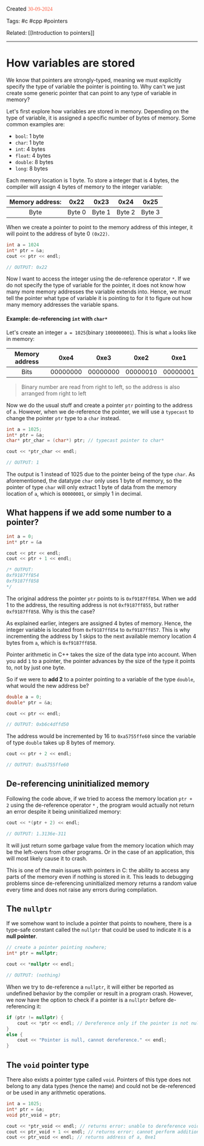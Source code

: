 
Created <font style="color:tomato; font-family:Consolas;">30-09-2024</font>

Tags: #c #cpp #pointers 

Related: [[Introduction to pointers]]

****

# How variables are stored

We know that pointers are strongly-typed, meaning we must explicitly specify the type of variable the pointer is pointing to. Why can't we just create some generic pointer that can point to any type of variable in memory?

Let's first explore how variables are stored in memory. Depending on the type of variable, it is assigned a specific number of bytes of memory. Some common examples are:

- `bool`: 1 byte
- `char`: 1 byte
- `int`: 4 bytes
- `float`: 4 bytes
- `double`: 8 bytes
- `long`: 8 bytes

Each memory location is 1 byte. To store a integer that is 4 bytes, the compiler will assign 4 bytes of memory to the integer variable:

| Memory address: |  0x22  |  0x23  |  0x24  |  0x25  |
| :-------------: | :----: | :----: | :----: | :----: |
|      Byte       | Byte 0 | Byte 1 | Byte 2 | Byte 3 |
When we create a pointer to point to the memory address of this integer, it will point to the address of byte 0 `(0x22)`.

````c++
int a = 1024
int* ptr = &a;
cout << ptr << endl;

// OUTPUT: 0x22
````

Now I want to access the integer using the de-reference operator `*`. If we do not specify the type of variable for the pointer, it does not know how many more memory addresses the variable extends into. Hence, we must tell the pointer what type of variable it is pointing to for it to figure out how many memory addresses the variable spans.

#### Example: de-referencing `int` with `char*`

Let's create an integer `a = 1025`(binary `1000000001`). This is what `a` looks like in memory:

| Memory address |   0xe4   |   0xe3   |   0xe2   |   0xe1   |
|:--------------:|:--------:|:--------:|:--------:|:--------:|
|      Bits      | 00000000 | 00000000 | 00000010 | 00000001 |
> Binary number are read from right to left, so the address is also arranged from right to left

Now we do the usual stuff and create a pointer `ptr` pointing to the address of `a`. However, when we de-reference the pointer, we will use a `typecast` to change the pointer `ptr` type to a `char` instead.

````c++
int a = 1025;
int* ptr = &a;
char* ptr_char = (char*) ptr; // typecast pointer to char*

cout << *ptr_char << endl; 

// OUTPUT: 1
````

The output is 1 instead of 1025 due to the pointer being of the type `char`. As aforementioned, the datatype `char` only uses 1 byte of memory, so the pointer of type `char` will only extract 1 byte of data from the memory location of `a`, which is `00000001`, or simply 1 in decimal.


## What happens if we add some number to a pointer?

````c++
int a = 0;
int* ptr = &a

cout << ptr << endl;
cout << ptr + 1 << endl;

/* OUTPUT:
0xf9187ff854
0xf9187ff858
*/
````

The original address the pointer `ptr` points to is `0xf9187ff854`. When we add 1 to the address, the resulting address is not `0xf9187ff855`, but rather `0xf9187ff858`. Why is this the case?

As explained earlier, integers are assigned 4 bytes of memory. Hence, the integer variable is located from 
 `0xf9187ff854` to `0xf9187ff857`. This is why incrementing the address by 1 skips to the next available memory location 4 bytes from `a`, which is `0xf9187ff858`.

Pointer arithmetic in C++ takes the size of the data type into account. When you add `1` to a pointer, the pointer advances by the size of the type it points to, not by just one byte.

So if we were to **add 2** to a pointer pointing to a variable of the type `double`, what would the new address be?

````c++
double a = 0;
double* ptr = &a;

cout << ptr << endl;

// OUTPUT: 0xb6c4dffd50
````

The address would be incremented by 16 to `0xa5755ffe60` since the variable of type `double` takes up 8 bytes of memory.  

````c++
cout << ptr + 2 << endl;

// OUTPUT: 0xa5755ffe60
````


## De-referencing uninitialized memory

Following the code above, if we tried to access the memory location `ptr + 2` using the de-reference operator `*` , the program would actually not return an error despite it being uninitialized memory:

````c++
cout << *(ptr + 2) << endl;

// OUTPUT: 1.3136e-311
````

It will just return some garbage value from the memory location which may be the left-overs from other programs. Or in the case of an application, this will most likely cause it to crash. 

This is one of the main issues with pointers in C: the ability to access any parts of the memory even if nothing is stored in it. This leads to debugging problems since de-referencing uninitialized memory returns a random value every time and does not raise any errors during compilation.

## The `nullptr`

If we somehow want to include a pointer that points to nowhere, there is a type-safe constant called the `nullptr` that could be used to indicate it is a **null pointer**.

````c++
// create a pointer pointing nowhere;
int* ptr = nullptr;

cout << *nullptr << endl;

// OUTPUT: (nothing)
````

When we try to de-reference a `nullptr`, it will either be reported as undefined behavior by the compiler or result in a program crash. However, we now have the option to check if a pointer is a `nullptr` before de-referencing it:

````c++
if (ptr != nullptr) { 
	cout << *ptr << endl; // Dereference only if the pointer is not nullptr 
} 
else { 
	cout << "Pointer is null, cannot dereference." << endl; 
}
````


## The `void` pointer type

There also exists a pointer type called `void`. Pointers of this type does not belong to any data types (hence the name) and could not be de-referenced or be used in any arithmetic operations.

````c++
int a = 1025;
int* ptr = &a;
void ptr_void = ptr;

cout << *ptr_void << endl; // returns error: unable to dereference void ptr
cout << ptr_void + 1 << endl; // returns error: cannot perform addition
cout << ptr_void << endl; // returns address of a, 0xe1
````
